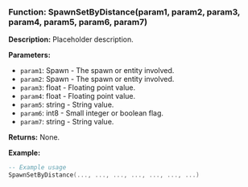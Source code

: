 ### Function: SpawnSetByDistance(param1, param2, param3, param4, param5, param6, param7)

**Description:**
Placeholder description.

**Parameters:**
- `param1`: Spawn - The spawn or entity involved.
- `param2`: Spawn - The spawn or entity involved.
- `param3`: float - Floating point value.
- `param4`: float - Floating point value.
- `param5`: string - String value.
- `param6`: int8 - Small integer or boolean flag.
- `param7`: string - String value.

**Returns:** None.

**Example:**

```lua
-- Example usage
SpawnSetByDistance(..., ..., ..., ..., ..., ..., ...)
```
